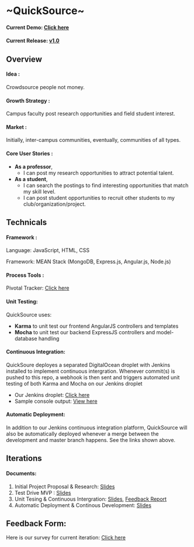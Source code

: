 # ~QuickSource~
#### Current Demo: [Click here](http://45.55.134.189/#!/)
#### Current Release: [v1.0](https://github.com/CS370-soft-eng-practicum/QuickSource/releases/tag/1.0)

## Overview
#### Idea : 
Crowdsource people not money. 

#### Growth Strategy :
Campus faculty post research opportunities and field student interest.

#### Market :
Initially, inter-campus communities,
eventually, communities of all types. 

#### Core User Stories :
* **As a professor**, 
	- I can post my research opportunities to attract potential talent. 
* **As a student**, 
	- I can search the postings to find interesting opportunities that match my skill level. 
	- I can post student opportunities to recruit other students to my club/organization/project. 

## Technicals
#### Framework :
Language: JavaScript, HTML, CSS

Framework: MEAN Stack (MongoDB, Express.js, Angular.js, Node.js)

#### Process Tools :
  
Pivotal Tracker:
[Click here](https://www.pivotaltracker.com/n/projects/1276086)

#### Unit Testing:
QuickSource uses:

- **Karma** to unit test our frontend AngularJS controllers and templates 
- **Mocha** to unit test our backend ExpressJS controllers and model-database handling

#### Continuous Integration:
QuickSoure deployes a separated DigitalOcean droplet with Jenkins installed to implement continuous intergration. Whenever commit(s) is pushed to this repo, a webhook is then sent and triggers automated unit testing of both Karma and Mocha on our Jenkins droplet

- Our Jenkins droplet: [Click here](http://45.55.134.189:8080/)
- Sample console output: [View here](https://www.dropbox.com/s/5a4wq5lve83pi5k/Jenkin%20Continuous%20Intergration%20Console%20Output.txt?dl=0)

#### Automatic Deployment:

In addition to our Jenkins continuous integration platform, QuickSource will also be automatically deployed whenever a merge between the development and master branch happens. See the links shown above.

## Iterations

#### Documents:
1. Initial Project Proposal & Research: [Slides](https://d1b10bmlvqabco.cloudfront.net/attach/i4uq9at93sz401/hzag30i2dmv63a/i6mlmfzsnslx/First_Pitch.pdf)
2. Test Drive MVP : [Slides](https://d1b10bmlvqabco.cloudfront.net/attach/i4uq9at93sz401/hzag30i2dmv63a/i7gkax1hu6vi/Second_Pitch.pdf)
3. Unit Tesing & Continuous Intergration: [Slides](https://d1b10bmlvqabco.cloudfront.net/attach/i4uq9at93sz401/hzag30i2dmv63a/i80enyxitmci/Third_Pitch.pdf), [Feedback Report](https://d1b10bmlvqabco.cloudfront.net/attach/i4uq9at93sz401/hzag30i2dmv63a/i80eo8x2d0ot/FeedbackReport.pdf)
4. Automatic Deployment & Continous Development: [Slides](https://github.com/CS370-soft-eng-practicum/QuickSource/blob/master/business/FinalPitch.pdf)

## Feedback Form:
Here is our survey for current iteration: [Click here](https://docs.google.com/forms/d/1WqWU-sW1mSOX9iyyjRbsFz8hunRXNYDnBxgAigczrGU/viewform) 
